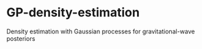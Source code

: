 # GP-density-estimation
Density estimation with Gaussian processes for gravitational-wave posteriors

